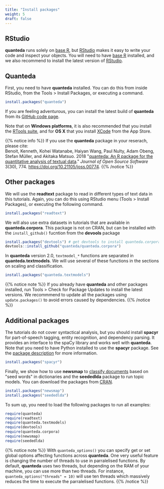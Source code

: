 ```yaml
---
title: "Install packages"
weight: 5
draft: false
---
```


## RStudio

**quanteda** runs solely on [base R](https://cran.r-project.org/), but [RStudio](https://www.rstudio.com/products/rstudio/download/) makes it easy to write your code and inspect your objects. You will need to have [base R](https://cran.r-project.org/) installed, and we also recommend to install the latest version of [RStudio](https://www.rstudio.com/products/rstudio/download/).

## Quanteda

First, you need to have **quanteda** installed. You can do this from inside RStudio, from the Tools > Install Packages, or executing a command.


```r
install.packages("quanteda")
```

If you are feeling adventurous, you can install the latest build of **quanteda** from its [GitHub code page](https://github.com/quanteda/quanteda).

Note that on **Windows platforms**, it is also recommended that you install the [RTools suite](https://cran.r-project.org/bin/windows/Rtools/), and for **OS X** that you install [XCode](https://itunes.apple.com/gb/app/xcode/id497799835?mt=12) from the App Store.

{{% notice info %}}
If you use the **quanteda** package in your reserach, please cite:  
Benoit, Kenneth, Kohei Watanabe, Haiyan Wang, Paul Nulty, Adam Obeng, Stefan Müller, and Akitaka Matsuo. 2018 "[quanteda: An R package for the quantitative analysis of textual data](https://www.theoj.org/joss-papers/joss.00774/10.21105.joss.00774.pdf)." _Journal of Open Source Software_ 3(30), 774. https://doi.org/10.21105/joss.00774.
{{% /notice %}}


## Other packages

We will use the **readtext** package to read in different types of text data in this tutorials. Again, you can do this using RStudio menu (Tools > Install Packages), or executing the following command.


```r
install.packages("readtext")
```

We will also use extra datasets in tutorials that are available in **quanteda.corpora**. This package is not on CRAN, but can be installed with the `install_github()` fucntion from the **devools** package


```r
install.packages("devtools") # get devtools to install quanteda.corpora
devtools::install_github("quanteda/quanteda.corpora")
```

In **quanteda** version 2.0, `textmodel_*` functions are separated in **quanteda.textmodels**. We will use several of these functions in the sections on scaling and classification.


```r
install.packages("quanteda.textmodels")
```

{{% notice note %}}
If you already have **quanteda** and other packages installed, run Tools > Check for Package Updates to install the latest versions. We recommmend to update all the packages using `update.packages()` to avoid errors caused by dependencies.
{{% /notice %}}


## Additional packages

The tutorials do not cover syntactical analysis, but you should install **spacyr** for  part-of-speech tagging, entity recognition, and dependency parsing. It provides an interface to the spaCy library and works well with **quanteda**. Note that you need to have Python installed to use the **spacyr** package. See the [package description](https://github.com/quanteda/spacyr/blob/master/README.md) for more information.


```r
install.packages("spacyr")
```

Finally, we show how to use **newsmap** to [classify documents](https://tutorials.quanteda.io/machine-learning/newsmap/) based on "seed words" in dictionaries and the **seededlda** package to run topic models. You can download the packages from [CRAN](https://cran.r-project.org/package=newsmap).


```r
install.packages("newsmap")
install.packages("seededlda")
```

To sum up, you need to load the following packages to run all examples: 


```r
require(quanteda)
require(readtext)
require(quanteda.textmodels)
require(devtools)
require(quanteda.corpora)
require(newsmap)
require(seededlda)
```

{{% notice note %}}
With `quanteda_options()` you can specify get or set global options affecting functions across **quanteda**. One very useful feature is changing the number of threads to use in parralelised functions. By default, **quanteda** uses two threads, but depending on the RAM of your machine, you can use more than two threads. 
For instance, `quanteda_options("threads" = 10)` will use ten threads which massively reduces the time to execute the parralelised functions.
{{% /notice %}}

